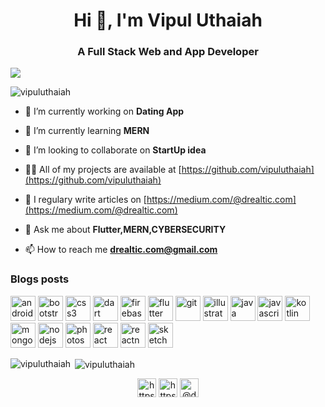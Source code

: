 <h1 align="center">Hi 👋, I'm Vipul Uthaiah</h1>
<h3 align="center">A Full Stack Web and App Developer</h3>

![](https://raw.githubusercontent.com/vipuluthaiah/prot/master/Untitled-2.png)
<p align="left"> <img src="https://komarev.com/ghpvc/?username=vipuluthaiah" alt="vipuluthaiah" /> </p>

- 🔭 I’m currently working on **Dating App**

- 🌱 I’m currently learning **MERN**

- 👯 I’m looking to collaborate on **StartUp idea**

- 👨‍💻 All of my projects are available at [https://github.com/vipuluthaiah](https://github.com/vipuluthaiah)

- 📝 I regulary write articles on [https://medium.com/@drealtic.com](https://medium.com/@drealtic.com)

- 💬 Ask me about **Flutter,MERN,CYBERSECURITY**

- 📫 How to reach me **drealtic.com@gmail.com**

### Blogs posts
<!-- BLOG-POST-LIST:START -->
<!-- BLOG-POST-LIST:END -->

<p align="left"><img src="https://devicons.github.io/devicon/devicon.git/icons/android/android-original-wordmark.svg" alt="android" width="40" height="40"/> <img src="https://devicons.github.io/devicon/devicon.git/icons/bootstrap/bootstrap-plain.svg" alt="bootstrap" width="40" height="40"/> <img src="https://devicons.github.io/devicon/devicon.git/icons/css3/css3-original-wordmark.svg" alt="css3" width="40" height="40"/> <img src="https://www.vectorlogo.zone/logos/dartlang/dartlang-icon.svg" alt="dart" width="40" height="40"/> <img src="https://www.vectorlogo.zone/logos/firebase/firebase-icon.svg" alt="firebase" width="40" height="40"/> <img src="https://www.vectorlogo.zone/logos/flutterio/flutterio-icon.svg" alt="flutter" width="40" height="40"/> <img src="https://www.vectorlogo.zone/logos/git-scm/git-scm-icon.svg" alt="git" width="40" height="40"/> <img src="https://www.vectorlogo.zone/logos/adobe_illustrator/adobe_illustrator-icon.svg" alt="illustrator" width="40" height="40"/> <img src="https://devicons.github.io/devicon/devicon.git/icons/java/java-original-wordmark.svg" alt="java" width="40" height="40"/> <img src="https://devicons.github.io/devicon/devicon.git/icons/javascript/javascript-original.svg" alt="javascript" width="40" height="40"/> <img src="https://www.vectorlogo.zone/logos/kotlinlang/kotlinlang-icon.svg" alt="kotlin" width="40" height="40"/> <img src="https://devicons.github.io/devicon/devicon.git/icons/mongodb/mongodb-original-wordmark.svg" alt="mongodb" width="40" height="40"/> <img src="https://devicons.github.io/devicon/devicon.git/icons/nodejs/nodejs-original-wordmark.svg" alt="nodejs" width="40" height="40"/> <img src="https://devicons.github.io/devicon/devicon.git/icons/photoshop/photoshop-plain.svg" alt="photoshop" width="40" height="40"/> <img src="https://devicons.github.io/devicon/devicon.git/icons/react/react-original-wordmark.svg" alt="react" width="40" height="40"/> <img src="https://reactnative.dev/img/header_logo.svg" alt="reactnative" width="40" height="40"/> <img src="https://www.vectorlogo.zone/logos/sketchapp/sketchapp-icon.svg" alt="sketch" width="40" height="40"/>

</p>

<p><img align="left" src="https://github-readme-stats.vercel.app/api/top-langs/?username=vipuluthaiah&layout=compact&hide=html" alt="vipuluthaiah" /></p>

<p>&nbsp;<img align="center" src="https://github-readme-stats.vercel.app/api?username=vipuluthaiah&show_icons=true" alt="vipuluthaiah" /></p>

<p align="center">
<a href="https://twitter.com/https://twitter.com/uthaiahvipul" target="blank"><img align="center" src="https://cdn.jsdelivr.net/npm/simple-icons@3.0.1/icons/twitter.svg" alt="https://twitter.com/uthaiahvipul" height="30" width="30" /></a>
<a href="https://linkedin.com/in/https://www.linkedin.com/in/vipul-uthaiah-a65460171/" target="blank"><img align="center" src="https://cdn.jsdelivr.net/npm/simple-icons@3.0.1/icons/linkedin.svg" alt="https://www.linkedin.com/in/vipul-uthaiah-a65460171/" height="30" width="30" /></a>
<a href="https://medium.com/@drealtic.com" target="blank"><img align="center" src="https://cdn.jsdelivr.net/npm/simple-icons@3.0.1/icons/medium.svg" alt="@drealtic.com" height="30" width="30" /></a>
</p>
